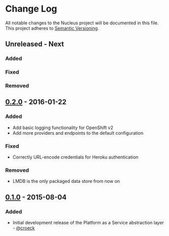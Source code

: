 # Change Log
All notable changes to the Nucleus project will be documented in this file.
This project adheres to [Semantic Versioning](http://semver.org/).

## Unreleased - Next

### Added

### Fixed


### Removed


## [0.2.0] - 2016-01-22

### Added
* Add basic logging functionality for OpenShift v2
* Add more providers and endpoints to the default configuration

### Fixed
* Correctly URL-encode credentials for Heroku authentication

### Removed
* LMDB is the only packaged data store from now on

## [0.1.0] - 2015-08-04

### Added
* Initial development release of the Platform as a Service abstraction layer - [@croeck](https://github.com/croeck)


[0.1.0]: https://github.com/stefan-kolb/nucleus/releases/tag/0.1.0
[0.2.0]: https://github.com/stefan-kolb/nucleus/releases/tag/0.2.0
